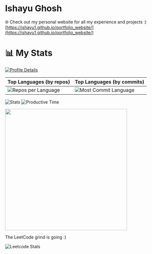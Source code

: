 # Ishayu Ghosh

🌐 Check out my personal website for all my experience and projects :) [https://ishayu1.github.io/portfolio_website/](https://ishayu1.github.io/portfolio_website/)


# 📊 My Stats

[![Profile Details](https://github-profile-summary-cards.vercel.app/api/cards/profile-details?username=Ishayu1&theme=github_dark)](https://github.com/Ishayu1)

| Top Languages (by repos) | Top Languages (by commits) |
| --- | --- |
| ![Repos per Language](https://github-profile-summary-cards.vercel.app/api/cards/repos-per-language?username=Ishayu1&theme=github_dark) | ![Most Commit Language](https://github-profile-summary-cards.vercel.app/api/cards/most-commit-language?username=Ishayu1&theme=github_dark) |

![Stats](https://github-profile-summary-cards.vercel.app/api/cards/stats?username=Ishayu1&theme=github_dark)
![Productive Time](https://github-profile-summary-cards.vercel.app/api/cards/productive-time?username=Ishayu1&theme=github_dark&utcOffset=-7)



<img src="https://wakatime.com/share/@018e7314-a885-4655-81e2-6deb175e9f8f/cc5a9d58-f70f-4af1-aec8-7568b8bdcc51.svg" height="400"/>


The LeetCode grind is going :)

![Leetcode Stats](https://leetcard.jacoblin.cool/IshayuG)
